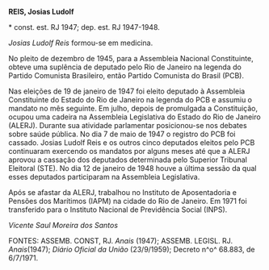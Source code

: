 **REIS, Josias Ludolf**

\* const. est. RJ 1947; dep. est. RJ 1947-1948.

*Josias Ludolf Reis* formou-se em medicina.

No pleito de dezembro de 1945, para a Assembleia Nacional Constituinte,
obteve uma suplência de deputado pelo Rio de Janeiro na legenda do
Partido Comunista Brasileiro, então Partido Comunista do Brasil (PCB).

Nas eleições de 19 de janeiro de 1947 foi eleito deputado à Assembleia
Constituinte do Estado do Rio de Janeiro na legenda do PCB e assumiu o
mandato no mês seguinte. Em julho, depois de promulgada a Constituição,
ocupou uma cadeira na Assembleia Legislativa do Estado do Rio de Janeiro
(ALERJ). Durante sua atividade parlamentar posicionou-se nos debates
sobre saúde pública. No dia 7 de maio de 1947 o registro do PCB foi
cassado. Josias Ludolf Reis e os outros cinco deputados eleitos pelo PCB
continuaram exercendo os mandatos por alguns meses até que a ALERJ
aprovou a cassação dos deputados determinada pelo Superior Tribunal
Eleitoral (STE). No dia 12 de janeiro de 1948 houve a última sessão da
qual esses deputados participaram na Assembleia Legislativa.

Após se afastar da ALERJ, trabalhou no Instituto de Aposentadoria e
Pensões dos Marítimos (IAPM) na cidade do Rio de Janeiro. Em 1971 foi
transferido para o Instituto Nacional de Previdência Social (INPS).

*Vicente Saul Moreira dos Santos*

FONTES: ASSEMB. CONST, RJ. *Anais* (1947); ASSEMB. LEGISL. RJ.
*Anais*(1947); *Diário Oficial da União* (23/9/1959); Decreto n^o^
68.883, de 6/7/1971.
